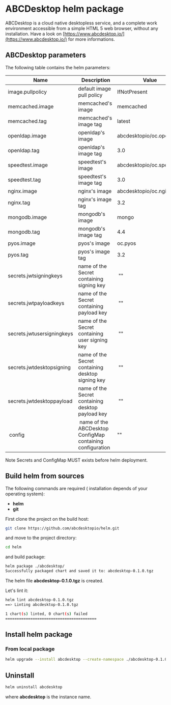 # ABCDesktop helm package

ABCDesktop is a cloud native desktopless service, and a complete work environment accessible from a simple HTML 5 web browser, without any installation. Have a look on [https://www.abcdesktop.io/](https://www.abcdesktop.io/) for more informations.
## ABCDesktop parameters

The following table contains the helm parameters:

|Name| Description|Value|
|---|---|---|
| image.pullpolicy | default image pull policy | IfNotPresent |
| memcached.image |memcached's image | memcached |
| memcached.tag |memcached's image tag |latest |
| openldap.image |openldap's image | abcdesktopio/oc.openldap |
| openldap.tag |openldap's image tag | 3.0 |
| speedtest.image |speedtest's image | abcdesktopio/oc.speedtest |
| speedtest.tag |speedtest's image tag | 3.0 |
| nginx.image |nginx's image | abcdesktopio/oc.nginx |
| nginx.tag |nginx's image tag | 3.2 |
| mongodb.image |mongodb's image | mongo |
| mongodb.tag |mongodb's image tag | 4.4 |
| pyos.image |pyos's image | oc.pyos |
| pyos.tag |pyos's image tag | 3.2 |
| secrets.jwtsigningkeys| name of the Secret containing signing key | "" |
| secrets.jwtpayloadkeys| name of the Secret containing payload key | "" |
| secrets.jwtusersigningkeys| name of the Secret containing user signing key | "" |
| secrets.jwtdesktopsigning| name of the Secret containing desktop signing key | "" |
| secrets.jwtdesktoppayload| name of the Secret containing desktop payload key | "" |
| config| name of the ABCDesktop ConfigMap containing configuration|""|


Note Secrets and ConfigMap MUST exists before helm deployment.

## Build helm from sources

The following commands are required ( installation depends of your operating system):
- **helm** 
- **git**


First clone the project on the build host:

~~~ bash
git clone https://github.com/abcdesktopio/helm.git
~~~

and move to the project directory:

~~~ bash
cd helm
~~~

and build package:

~~~ bash
helm package ./abcdesktop/
Successfully packaged chart and saved it to: abcdesktop-0.1.0.tgz
~~~

The helm file **abcdesktop-0.1.0.tgz** is created.

Let's lint it:

~~~ bash
helm lint abcdesktop-0.1.0.tgz
==> Linting abcdesktop-0.1.0.tgz

1 chart(s) linted, 0 chart(s) failed
========================================
~~~

##  Install helm package

### From local package

~~~ bash
helm upgrade --install abcdesktop --create-namespace ./abcdesktop-0.1.0.tgz  -n abcdesktop
~~~




## Uninstall

~~~ bash
helm uninstall abcdesktop
~~~

where **abcdesktop** is the instance name.
